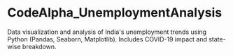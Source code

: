 # CodeAlpha_UnemploymentAnalysis
Data visualization and analysis of India's unemployment trends using Python (Pandas, Seaborn, Matplotlib). Includes COVID-19 impact and state-wise breakdown.
